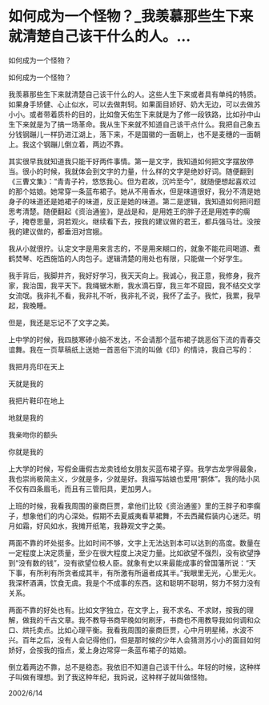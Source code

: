 # 如何成为一个怪物？_我羡慕那些生下来就清楚自己该干什么的人。...

如何成为一个怪物？

如何成为一个怪物？

我羡慕那些生下来就清楚自己该干什么的人。这些人生下来或者具有单纯的特质。如果身手矫健、心止似水，可以去做荆轲。如果面目娇好、奶大无边，可以去做苏小小。或者带着质朴的目的，比如詹天佑生下来就是为了修一段铁路，比如孙中山生下来就是为了搞一场革命。我从生下来就不知道自己该干点什么。我把自己象五分钱钢蹦儿一样扔进江湖上，落下来，不是国徽的一面朝上，也不是麦穗的一面朝上。我这个钢蹦儿倒立着，两边不靠。

其实很早我就知道我只能干好两件事情。第一是文字，我知道如何把文字摆放停当。很小的时候，我就体会到文字的力量，什么样的文字是绝妙好词。随便翻到《三曹文集》：“青青子衿，悠悠我心。但为君故，沉吟至今”，就随便想起喜欢过的那个姑娘。她常穿一条蓝布裙子。她从不用香水，但是味道很好，我分不清是她身子的味道还是她裙子的味道，反正是她的味道。第二是逻辑，我知道如何把问题思考清楚。随便翻起《资治通鉴》，是战是和，是用姓王的胖子还是用姓李的瘸子，掩卷思量，洞若观火。继续看下去，按我的建议做的君王，都兵强马壮。没按我的建议做的，都垂泪对宫娥。

我从小就很拧。认定文字是用来言志的，不是用来糊口的，就象不能花间喝道、煮鹤焚琴、吃西施馅的人肉包子。逻辑清楚的用处也有限，只能做一个好学生。

我手背后，我脚并齐，我好好学习，我天天向上。我诚心，我正意，我修身，我齐家，我治国，我平天下。我绳锯木断，我水滴石穿，我三年不窥园，我不结交文学女流氓。我非礼不看，我非礼不听，我非礼不说，我怀了孟子。我忙，我累，我早起，我晚睡。

但是，我还是忘记不了文字之美。

上中学的时候，我四肢寒碜小脑不发达，不会请那个蓝布裙子跳恶俗下流的青春交谊舞。我在一页草稿纸上送她一首恶俗下流的叫做《印》的情诗，我自己写的：

我把月亮印在天上

天就是我的

我把片鞋印在地上

地就是我的

我亲吻你的额头

你就是我的

上大学的时候，写假金庸假古龙卖钱给女朋友买蓝布裙子穿。我学古龙学得最象，我也崇尚极简主义，少就是多，少就是好。我描写姑娘也爱用“胴体”。我的陆小凤不仅有四条眉毛，而且有三管阳具，更加男人。

上班的时候，我看我周围的豪商巨贾，拿他们比较《资治通鉴》里的王胖子和李瘸子，想象他们的内心深处。假期不去夏威夷看草裙舞，不去西藏假装内心迷茫。明月如霜，好风如水，我摊开纸笔，我静观文字之美。

两面不靠的坏处挺多。比如时间不够，文字上无法达到本可以达到的高度。数量在一定程度上决定质量，至少在很大程度上决定力量。比如欲望不强烈，没有欲望挣到“没有数的钱”，没有欲望位极人臣。就象有史以来最能成事的曾国藩所说：“天下事，有所利有所贪者成其半，有所激有所逼者成其半。”我眼里无光，心里无火。我深杯酒满，饮食无虞。我是个不成事的东西。这和聪明不聪明，努力不努力没有关系。

两面不靠的好处也有。比如文字独立，在文字上，我不求名、不求财，按我的理解，做我的千古文章。我不教导书商早晚如何刷牙，书商也不用教导我如何调和众口、烘托卖点。比如心理平衡。我看我周围的豪商巨贾，心中月明星稀，水波不兴。百年之后，没有人会记得他们，但是那时候的少年人会猜测苏小小的面目如何娇好，会按我的指点，爱上身边常穿一条蓝布裙子的姑娘。

倒立着两边不靠，总不是稳态。我依旧不知道自己该干什么。年轻的时候，这种样子叫做有理想。到了我这种年纪，我妈说，这种样子就叫做怪物。

2002/6/14